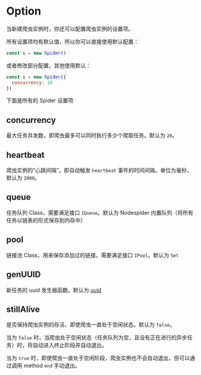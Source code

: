 # Option

当新建爬虫实例时，你还可以配置爬虫实例的设置项。

所有设置项均有默认值，所以你可以直接使用默认配置：

```javascript
const s = new Spider()
```

或者修改部分配置，其他使用默认：

```javascript
const s = new Spider({
  concurrency: 10
})
```

下面是所有的 Spider 设置项

## concurrency

最大任务并发数，即爬虫最多可以同时执行多少个爬取任务。默认为 `20`。

## heartbeat

爬虫实例的“心跳间隔”，即自动触发 `heartbeat` 事件的时间间隔。单位为毫秒，默认为 `2000`。

## queue

任务队列 Class，需要满足接口 `IQueue`。默认为 Nodespider 内置队列（将所有任务以链表的形式保存到内存中）

## pool

链接池 Class，用来保存添加过的链接。需要满足接口 `IPool`。默认为 `Set`

## genUUID

新任务的 uuid 发生器函数。默认为 [uuid](https://www.npmjs.com/package/uuid)

## stillAlive

是否保持爬虫实例的存活，即使爬虫一直处于空闲状态。默认为 `false`。

当为 `false` 时，当爬虫处于空闲状态（任务队列为空，且没有正在进行的异步任务）时，将自动进入终止阶段并自动退出。

当为 `true` 时，即使爬虫一直处于空闲阶段，爬虫实例也不会自动退出，但可以通过调用 method `end` 手动退出。
